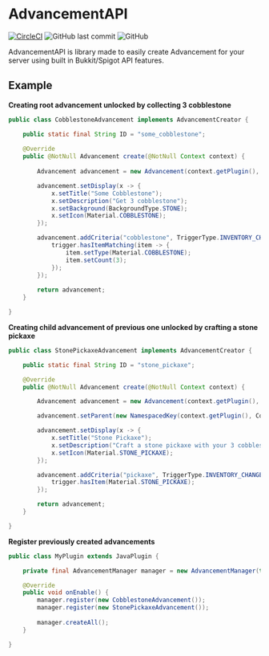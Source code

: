 # AdvancementAPI
[![CircleCI](https://circleci.com/gh/Roxeez/AdvancementAPI.svg?style=shield)](https://circleci.com/gh/Roxeez/AdvancementAPI) 
![GitHub last commit](https://img.shields.io/github/last-commit/Roxeez/AdvancementAPI)
![GitHub](https://img.shields.io/github/license/Roxeez/AdvancementAPI)

AdvancementAPI is library made to easily create Advancement for your server using built in Bukkit/Spigot API features.

## Example
**Creating root advancement unlocked by collecting 3 cobblestone**
```java
public class CobblestoneAdvancement implements AdvancementCreator {

    public static final String ID = "some_cobblestone";
    
    @Override
    public @NotNull Advancement create(@NotNull Context context) {
        
        Advancement advancement = new Advancement(context.getPlugin(), ID);

        advancement.setDisplay(x -> {
            x.setTitle("Some Cobblestone");
            x.setDescription("Get 3 cobblestone");
            x.setBackground(BackgroundType.STONE);
            x.setIcon(Material.COBBLESTONE);
        });

        advancement.addCriteria("cobblestone", TriggerType.INVENTORY_CHANGED, trigger -> {
            trigger.hasItemMatching(item -> {
                item.setType(Material.COBBLESTONE);
                item.setCount(3);
            });
        });
        
        return advancement;
    }

}
```  

**Creating child advancement of previous one unlocked by crafting a stone pickaxe**
```java
public class StonePickaxeAdvancement implements AdvancementCreator {

    public static final String ID = "stone_pickaxe";

    @Override
    public @NotNull Advancement create(@NotNull Context context) {

        Advancement advancement = new Advancement(context.getPlugin(), ID);

        advancement.setParent(new NamespacedKey(context.getPlugin(), CobblestoneAdvancement.ID));

        advancement.setDisplay(x -> {
            x.setTitle("Stone Pickaxe");
            x.setDescription("Craft a stone pickaxe with your 3 cobblestone");
            x.setIcon(Material.STONE_PICKAXE);
        });

        advancement.addCriteria("pickaxe", TriggerType.INVENTORY_CHANGED, trigger -> {
            trigger.hasItem(Material.STONE_PICKAXE);
        });

        return advancement;
    }

}
```  

**Register previously created advancements**
```java
public class MyPlugin extends JavaPlugin {

    private final AdvancementManager manager = new AdvancementManager(this);

    @Override
    public void onEnable() {
        manager.register(new CobblestoneAdvancement());
        manager.register(new StonePickaxeAdvancement());
        
        manager.createAll();
    }

}
```
